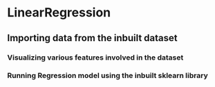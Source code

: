 # LinearRegression
## Importing data from the inbuilt dataset
### Visualizing various features involved in the dataset
### Running Regression model using the inbuilt sklearn library
